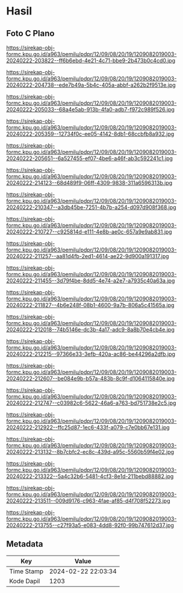 # Hasil

## Foto C Plano

https://sirekap-obj-formc.kpu.go.id/a963/pemilu/pdpr/12/09/08/20/19/1209082019003-20240222-203822--ff6b6ebd-4e21-4c71-bbe9-2b473b0c4cd0.jpg

https://sirekap-obj-formc.kpu.go.id/a963/pemilu/pdpr/12/09/08/20/19/1209082019003-20240222-204738--ede7b49a-5b4c-405a-abbf-a262b2f9513e.jpg

https://sirekap-obj-formc.kpu.go.id/a963/pemilu/pdpr/12/09/08/20/19/1209082019003-20240222-205033--68a4e5ab-913b-4fa0-adb7-f972c989f526.jpg

https://sirekap-obj-formc.kpu.go.id/a963/pemilu/pdpr/12/09/08/20/19/1209082019003-20240222-205359--12734f0c-ee05-4142-8db1-68ccbfb8a932.jpg

https://sirekap-obj-formc.kpu.go.id/a963/pemilu/pdpr/12/09/08/20/19/1209082019003-20240222-205651--6a527455-ef07-4be6-a46f-ab3c592241c1.jpg

https://sirekap-obj-formc.kpu.go.id/a963/pemilu/pdpr/12/09/08/20/19/1209082019003-20240222-214123--68d489f9-06ff-4309-9838-311a6596313b.jpg

https://sirekap-obj-formc.kpu.go.id/a963/pemilu/pdpr/12/09/08/20/19/1209082019003-20240222-210347--a3db45be-7251-4b7b-a254-d097d908f368.jpg

https://sirekap-obj-formc.kpu.go.id/a963/pemilu/pdpr/12/09/08/20/19/1209082019003-20240222-210727--c925814d-e111-4e8b-ae0c-657a9e9ab831.jpg

https://sirekap-obj-formc.kpu.go.id/a963/pemilu/pdpr/12/09/08/20/19/1209082019003-20240222-211257--aa81d4fb-2ed1-4614-ae22-9d900a191317.jpg

https://sirekap-obj-formc.kpu.go.id/a963/pemilu/pdpr/12/09/08/20/19/1209082019003-20240222-211455--3d79f4be-8dd5-4e74-a2e7-a7935c40a63a.jpg

https://sirekap-obj-formc.kpu.go.id/a963/pemilu/pdpr/12/09/08/20/19/1209082019003-20240222-211827--4b6e248f-08b1-4600-9a7b-806a5c41565a.jpg

https://sirekap-obj-formc.kpu.go.id/a963/pemilu/pdpr/12/09/08/20/19/1209082019003-20240222-212018--74b5146e-dc3b-4a17-adc9-8a8b70e4cb4e.jpg

https://sirekap-obj-formc.kpu.go.id/a963/pemilu/pdpr/12/09/08/20/19/1209082019003-20240222-212215--97366e33-3efb-420a-ac86-be44296a2dfb.jpg

https://sirekap-obj-formc.kpu.go.id/a963/pemilu/pdpr/12/09/08/20/19/1209082019003-20240222-212607--be084e9b-b57a-483b-8c9f-d1064115840e.jpg

https://sirekap-obj-formc.kpu.go.id/a963/pemilu/pdpr/12/09/08/20/19/1209082019003-20240222-212747--c03982c6-5622-46a6-a763-bd751738e2c5.jpg

https://sirekap-obj-formc.kpu.go.id/a963/pemilu/pdpr/12/09/08/20/19/1209082019003-20240222-212922--ffc25d87-1ec6-433f-a079-c7e0bb67e131.jpg

https://sirekap-obj-formc.kpu.go.id/a963/pemilu/pdpr/12/09/08/20/19/1209082019003-20240222-213132--8b7cbfc2-ec8c-439d-a95c-5560b59f4e02.jpg

https://sirekap-obj-formc.kpu.go.id/a963/pemilu/pdpr/12/09/08/20/19/1209082019003-20240222-213322--5a4c32b6-5481-4cf3-8e1d-211bebd88882.jpg

https://sirekap-obj-formc.kpu.go.id/a963/pemilu/pdpr/12/09/08/20/19/1209082019003-20240222-213511--009d9176-c963-4fae-af85-d4f708f52273.jpg

https://sirekap-obj-formc.kpu.go.id/a963/pemilu/pdpr/12/09/08/20/19/1209082019003-20240222-213755--c27f93a5-e083-4dd8-92f0-99b747612d37.jpg


## Metadata

| Key        | Value               |
| ---------- | ------------------- |
| Time Stamp | 2024-02-22 22:03:34 |
| Kode Dapil | 1203                |



